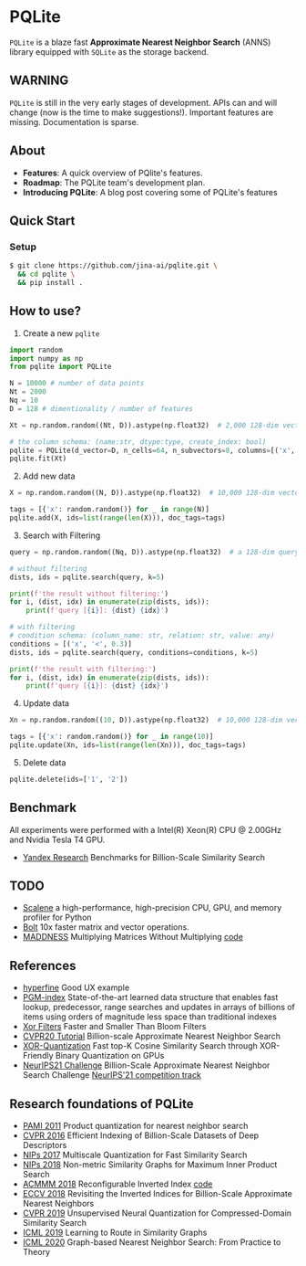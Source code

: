 # PQLite

`PQLite` is a blaze fast **Approximate Nearest Neighbor Search** (ANNS) library equipped with `SQLite` as the storage backend.

## WARNING

`PQLite` is still in the very early stages of development. APIs can and will change (now is the time to make suggestions!). Important features are missing. Documentation is sparse.

## About

- **Features**: A quick overview of PQlite's features.
- **Roadmap**: The PQLite team's development plan.
- **Introducing PQLite**: A blog post covering some of PQLite's features

## Quick Start

### Setup

```bash
$ git clone https://github.com/jina-ai/pqlite.git \
  && cd pqlite \
  && pip install .
```
## How to use?

1. Create a new `pqlite`

```python
import random
import numpy as np
from pqlite import PQLite

N = 10000 # number of data points
Nt = 2000
Nq = 10
D = 128 # dimentionality / number of features

Xt = np.random.random((Nt, D)).astype(np.float32)  # 2,000 128-dim vectors for training

# the column schema: (name:str, dtype:type, create_index: bool)
pqlite = PQLite(d_vector=D, n_cells=64, n_subvectors=8, columns=[('x', float, True)])
pqlite.fit(Xt)
```

2. Add new data

```python
X = np.random.random((N, D)).astype(np.float32)  # 10,000 128-dim vectors to be indexed

tags = [{'x': random.random()} for _ in range(N)]
pqlite.add(X, ids=list(range(len(X))), doc_tags=tags)
```

3. Search with Filtering

```python
query = np.random.random((Nq, D)).astype(np.float32)  # a 128-dim query vector

# without filtering
dists, ids = pqlite.search(query, k=5)

print(f'the result without filtering:')
for i, (dist, idx) in enumerate(zip(dists, ids)):
    print(f'query [{i}]: {dist} {idx}')

# with filtering
# condition schema: (column_name: str, relation: str, value: any)
conditions = [('x', '<', 0.3)]
dists, ids = pqlite.search(query, conditions=conditions, k=5)

print(f'the result with filtering:')
for i, (dist, idx) in enumerate(zip(dists, ids)):
    print(f'query [{i}]: {dist} {idx}')
```
4. Update data

```python
Xn = np.random.random((10, D)).astype(np.float32)  # 10,000 128-dim vectors to be indexed

tags = [{'x': random.random()} for _ in range(10)]
pqlite.update(Xn, ids=list(range(len(Xn))), doc_tags=tags)
```

5. Delete data

```python
pqlite.delete(ids=['1', '2'])
```
## Benchmark

All experiments were performed with a Intel(R) Xeon(R) CPU @ 2.00GHz and Nvidia Tesla T4 GPU.

- [Yandex Research](https://research.yandex.com/datasets/biganns) Benchmarks for Billion-Scale Similarity Search

## TODO

- [Scalene](https://github.com/plasma-umass/scalene) a high-performance, high-precision CPU, GPU, and memory profiler for Python
- [Bolt](https://github.com/dblalock/bolt) 10x faster matrix and vector operations.
- [MADDNESS](https://arxiv.org/abs/2106.10860) Multiplying Matrices Without Multiplying [code](https://github.com/dblalock/bolt)

## References

- [hyperfine](https://github.com/sharkdp/hyperfine) Good UX example
- [PGM-index](https://github.com/gvinciguerra/PGM-index) State-of-the-art learned data structure that enables fast lookup, predecessor, range searches and updates in arrays of billions of items using orders of magnitude less space than traditional indexes
- [Xor Filters](https://lemire.me/blog/2019/12/19/xor-filters-faster-and-smaller-than-bloom-filters/) Faster and Smaller Than Bloom Filters
- [CVPR20 Tutorial](https://www.youtube.com/watch?v=SKrHs03i08Q&list=PLKQB14e0EJUWaTnwgQogJ3nSLzEFNn9d8&t=849s) Billion-scale Approximate Nearest Neighbor Search
- [XOR-Quantization](https://arxiv.org/pdf/2008.02002.pdf) Fast top-K Cosine Similarity Search through XOR-Friendly Binary Quantization on GPUs
- [NeurIPS21 Challenge](http://big-ann-benchmarks.com/index.html) Billion-Scale Approximate Nearest Neighbor Search Challenge [NeurIPS'21 competition track](https://neurips.cc/Conferences/2021/CompetitionTrack)


## Research foundations of PQLite

- [PAMI 2011](https://hal.inria.fr/inria-00514462v1/document) Product quantization for nearest neighbor search
- [CVPR 2016](https://research.yandex.com/publications/138) Efficient Indexing of Billion-Scale Datasets of Deep Descriptors
- [NIPs 2017](https://papers.nips.cc/paper/2017/file/b6617980ce90f637e68c3ebe8b9be745-Paper.pdf) Multiscale Quantization for Fast Similarity Search
- [NIPs 2018](https://research.yandex.com/publications/187) Non-metric Similarity Graphs for Maximum Inner Product Search
- [ACMMM 2018](https://arxiv.org/abs/1808.03969) Reconfigurable Inverted Index [code](https://github.com/matsui528/rii)
- [ECCV 2018](https://arxiv.org/abs/1802.02422) Revisiting the Inverted Indices for Billion-Scale Approximate Nearest Neighbors
- [CVPR 2019](https://research.yandex.com/publications/196) Unsupervised Neural Quantization for Compressed-Domain Similarity Search
- [ICML 2019](https://research.yandex.com/publications/188) Learning to Route in Similarity Graphs
- [ICML 2020](https://research.yandex.com/publications/280) Graph-based Nearest Neighbor Search: From Practice to Theory
